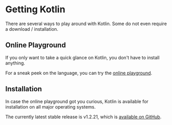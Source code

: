 # Getting Kotlin

There are several ways to play around with Kotlin.
Some do not even require a download / installation.

## Online Playground

If you only want to take a quick glance on Kotlin, you don't have to install anything.

For a sneak peek on the language, you can try the [online playground](https://try.kotlinlang.org/).

## Installation

In case the online playground got you curious, Kotlin is available for installation on all major operating systems.

The currently latest stable release is v1.2.21, which is [available on GitHub](https://github.com/JetBrains/kotlin/releases/tag/v1.2.21).
